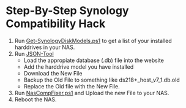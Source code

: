 # Step-By-Step Synology Compatibility Hack

1. Run [Get-SynologyDiskModels.ps1](/Powershell/Get-SynologyDiskModels.ps1) to get a list of your installed harddrives in your NAS.
2. Run [JSON-Tool](/JSON-Files/json-editor.html)
   * Load the appropiate database (.db) file into the website
   * Add the harddrive model you have installed
   * Download the New File
   * Backup the Old File to something like ds218+_host_v7_1.db.old
   * Replace the Old file with the New File.
3. Run [NasCompFixer.ps1](/Powershell/NasCompFixer.ps1) and Upload the new File to your NAS.
4. Reboot the NAS.
